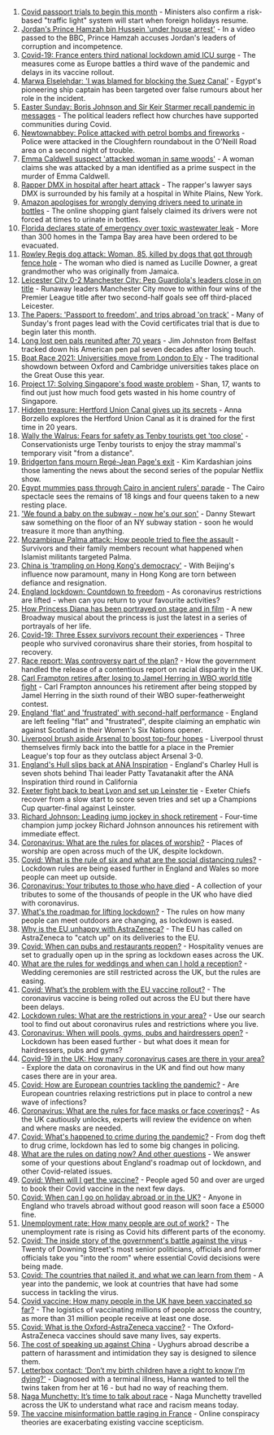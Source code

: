 1. [Covid passport trials to begin this month](https://www.bbc.co.uk/news/uk-56625307) - Ministers also confirm a risk-based "traffic light" system will start when foreign holidays resume.
2. [Jordan's Prince Hamzah bin Hussein 'under house arrest'](https://www.bbc.co.uk/news/world-middle-east-56626370) - In a video passed to the BBC, Prince Hamzah accuses Jordan's leaders of corruption and incompetence.
3. [Covid-19: France enters third national lockdown amid ICU surge](https://www.bbc.co.uk/news/world-europe-56622471) - The measures come as Europe battles a third wave of the pandemic and delays in its vaccine rollout.
4. [Marwa Elselehdar: 'I was blamed for blocking the Suez Canal'](https://www.bbc.co.uk/news/world-middle-east-56615521) - Egypt's pioneering ship captain has been targeted over false rumours about her role in the incident.
5. [Easter Sunday: Boris Johnson and Sir Keir Starmer recall pandemic in messages](https://www.bbc.co.uk/news/uk-56628947) - The political leaders reflect how churches have supported communities during Covid.
6. [Newtownabbey: Police attacked with petrol bombs and fireworks](https://www.bbc.co.uk/news/uk-northern-ireland-56627609) - Police were attacked in the Cloughfern roundabout in the O'Neill Road area on a second night of trouble.
7. [Emma Caldwell suspect 'attacked woman in same woods'](https://www.bbc.co.uk/news/uk-scotland-56605793) - A woman claims she was attacked by a man identified as a prime suspect in the murder of Emma Caldwell.
8. [Rapper DMX in hospital after heart attack](https://www.bbc.co.uk/news/world-us-canada-56627823) - The rapper's lawyer says DMX is surrounded by his family at a hospital in White Plains, New York.
9. [Amazon apologises for wrongly denying drivers need to urinate in bottles](https://www.bbc.co.uk/news/world-us-canada-56628745) - The online shopping giant falsely claimed its drivers were not forced at times to urinate in bottles.
10. [Florida declares state of emergency over toxic wastewater leak](https://www.bbc.co.uk/news/world-us-canada-56629013) - More than 300 homes in the Tampa Bay area have been ordered to be evacuated.
11. [Rowley Regis dog attack: Woman, 85, killed by dogs that got through fence hole](https://www.bbc.co.uk/news/uk-england-birmingham-56624119) - The woman who died is named as Lucille Downer, a great grandmother who was originally from Jamaica.
12. [Leicester City 0-2 Manchester City: Pep Guardiola's leaders close in on title](https://www.bbc.co.uk/sport/football/56546579) - Runaway leaders Manchester City move to within four wins of the Premier League title after two second-half goals see off third-placed Leicester.
13. [The Papers: 'Passport to freedom', and trips abroad 'on track'](https://www.bbc.co.uk/news/blogs-the-papers-56628275) - Many of Sunday's front pages lead with the Covid certificates trial that is due to begin later this month.
14. [Long lost pen pals reunited after 70 years](https://www.bbc.co.uk/news/uk-northern-ireland-56603956) - Jim Johnston from Belfast tracked down his American pen pal seven decades after losing touch.
15. [Boat Race 2021: Universities move from London to Ely](https://www.bbc.co.uk/news/uk-56624251) - The traditional showdown between Oxford and Cambridge universities takes place on the Great Ouse this year.
16. [Project 17: Solving Singapore's food waste problem](https://www.bbc.co.uk/news/world-asia-pacific-56606143) - Shan, 17, wants to find out just how much food gets wasted in his home country of Singapore.
17. [Hidden treasure: Hertford Union Canal gives up its secrets](https://www.bbc.co.uk/news/in-pictures-56498299) - Anna Borzello explores the Hertford Union Canal as it is drained for the first time in 20 years.
18. [Wally the Walrus: Fears for safety as Tenby tourists get 'too close'](https://www.bbc.co.uk/news/uk-wales-56626101) - Conservationists urge Tenby tourists to enjoy the stray mammal's temporary visit "from a distance".
19. [Bridgerton fans mourn Regé-Jean Page's exit](https://www.bbc.co.uk/news/entertainment-arts-56625683) - Kim Kardashian joins those lamenting the news about the second series of the popular Netflix show.
20. [Egypt mummies pass through Cairo in ancient rulers' parade](https://www.bbc.co.uk/news/world-middle-east-56508475) - The Cairo spectacle sees the remains of 18 kings and four queens taken to a new resting place.
21. ['We found a baby on the subway - now he's our son'](https://www.bbc.co.uk/news/stories-56409764) - Danny Stewart saw something on the floor of an NY subway station - soon he would treasure it more than anything.
22. [Mozambique Palma attack: How people tried to flee the assault](https://www.bbc.co.uk/news/world-africa-56602841) - Survivors and their family members recount what happened when Islamist militants targeted Palma.
23. [China is 'trampling on Hong Kong's democracy'](https://www.bbc.co.uk/news/world-asia-china-56585731) - With Beijing's influence now paramount, many in Hong Kong are torn between defiance and resignation.
24. [England lockdown: Countdown to freedom](https://www.bbc.co.uk/news/uk-england-56594933) - As coronavirus restrictions are lifted - when can you return to your favourite activities?
25. [How Princess Diana has been portrayed on stage and in film](https://www.bbc.co.uk/news/entertainment-arts-56587500) - A new Broadway musical about the princess is just the latest in a series of portrayals of her life.
26. [Covid-19: Three Essex survivors recount their experiences](https://www.bbc.co.uk/news/uk-england-essex-56501771) - Three people who survived coronavirus share their stories, from hospital to recovery.
27. [Race report: Was controversy part of the plan?](https://www.bbc.co.uk/news/uk-politics-56578839) - How the government handled the release of a contentious report on racial disparity in the UK.
28. [Carl Frampton retires after losing to Jamel Herring in WBO world title fight](https://www.bbc.co.uk/sport/boxing/56627985) - Carl Frampton announces his retirement after being stopped by Jamel Herring in the sixth round of their WBO super-featherweight contest.
29. [England 'flat' and 'frustrated' with second-half performance](https://www.bbc.co.uk/sport/rugby-union/56627165) - England are left feeling "flat" and "frustrated", despite claiming an emphatic win against Scotland in their Women's Six Nations opener.
30. [Liverpool brush aside Arsenal to boost top-four hopes](https://www.bbc.co.uk/sport/football/56546582) - Liverpool thrust themselves firmly back into the battle for a place in the Premier League's top four as they outclass abject Arsenal 3-0.
31. [England's Hull slips back at ANA Inspiration](https://www.bbc.co.uk/sport/golf/56630010) - England's Charley Hull is seven shots behind Thai leader Patty Tavatanakit after the ANA Inspiration third round in California
32. [Exeter fight back to beat Lyon and set up Leinster tie](https://www.bbc.co.uk/sport/rugby-union/56627625) - Exeter Chiefs recover from a slow start to score seven tries and set up a Champions Cup quarter-final against Leinster.
33. [Richard Johnson: Leading jump jockey in shock retirement](https://www.bbc.co.uk/sport/horse-racing/56615202) - Four-time champion jump jockey Richard Johnson announces his retirement with immediate effect.
34. [Coronavirus: What are the rules for places of worship?](https://www.bbc.co.uk/news/explainers-53219921) - Places of worship are open across much of the UK, despite lockdown.
35. [Covid: What is the rule of six and what are the social distancing rules?](https://www.bbc.co.uk/news/uk-51506729) - Lockdown rules are being eased further in England and Wales so more people can meet up outside.
36. [Coronavirus: Your tributes to those who have died](https://www.bbc.co.uk/news/uk-52676411) - A collection of your tributes to some of the thousands of people in the UK who have died with coronavirus.
37. [What's the roadmap for lifting lockdown?](https://www.bbc.co.uk/news/explainers-52530518) - The rules on how many people can meet outdoors are changing, as lockdown is eased.
38. [Why is the EU unhappy with AstraZeneca?](https://www.bbc.co.uk/news/56483766) - The EU has called on AstraZeneca to "catch up" on its deliveries to the EU.
39. [Covid: When can pubs and restaurants reopen?](https://www.bbc.co.uk/news/business-52977388) - Hospitality venues are set to gradually open up in the spring as lockdown eases across the UK.
40. [What are the rules for weddings and when can I hold a reception?](https://www.bbc.co.uk/news/explainers-52811509) - Wedding ceremonies are still restricted across the UK, but the rules are easing.
41. [Covid: What’s the problem with the EU vaccine rollout?](https://www.bbc.co.uk/news/explainers-52380823) - The coronavirus vaccine is being rolled out across the EU but there have been delays.
42. [Lockdown rules: What are the restrictions in your area?](https://www.bbc.co.uk/news/uk-54373904) - Use our search tool to find out about coronavirus rules and restrictions where you live.
43. [Coronavirus: When will pools, gyms, pubs and hairdressers open?](https://www.bbc.co.uk/news/explainers-53349989) - Lockdown has been eased further - but what does it mean for hairdressers, pubs and gyms?
44. [Covid-19 in the UK: How many coronavirus cases are there in your area?](https://www.bbc.co.uk/news/uk-51768274) - Explore the data on coronavirus in the UK and find out how many cases there are in your area.
45. [Covid: How are European countries tackling the pandemic?](https://www.bbc.co.uk/news/explainers-53640249) - Are European countries relaxing restrictions put in place to control a new wave of infections?
46. [Coronavirus: What are the rules for face masks or face coverings?](https://www.bbc.co.uk/news/health-51205344) - As the UK cautiously unlocks, experts will review the evidence on when and where masks are needed.
47. [Covid: What's happened to crime during the pandemic?](https://www.bbc.co.uk/news/56463680) - From dog theft to drug crime, lockdown has led to some big changes in policing.
48. [What are the rules on dating now? And other questions](https://www.bbc.co.uk/news/world-asia-china-51176409) - We answer some of your questions about England's roadmap out of lockdown, and other Covid-related issues.
49. [Covid: When will I get the vaccine?](https://www.bbc.co.uk/news/health-55045639) - People aged 50 and over are urged to book their Covid vaccine in the next few days.
50. [Covid: When can I go on holiday abroad or in the UK?](https://www.bbc.co.uk/news/explainers-52646738) - Anyone in England who travels abroad without good reason will soon face a £5000 fine.
51. [Unemployment rate: How many people are out of work?](https://www.bbc.co.uk/news/business-52660591) - The unemployment rate is rising as Covid hits different parts of the economy.
52. [Covid: The inside story of the government's battle against the virus](https://www.bbc.co.uk/news/uk-politics-56361599) - Twenty of Downing Street's most senior politicians, officials and former officials take you "into the room" where essential Covid decisions were being made.
53. [Covid: The countries that nailed it, and what we can learn from them](https://www.bbc.co.uk/news/uk-56455030) - A year into the pandemic, we look at countries that have had some success in tackling the virus.
54. [Covid vaccine: How many people in the UK have been vaccinated so far?](https://www.bbc.co.uk/news/health-55274833) - The logistics of vaccinating millions of people across the country, as more than 31 million people receive at least one dose.
55. [Covid: What is the Oxford-AstraZeneca vaccine?](https://www.bbc.co.uk/news/health-55302595) - The Oxford-AstraZeneca vaccines should save many lives, say experts.
56. [The cost of speaking up against China](https://www.bbc.co.uk/news/world-asia-china-56563449) - Uyghurs abroad describe a pattern of harassment and intimidation they say is designed to silence them.
57. [Letterbox contact: ‘Don’t my birth children have a right to know I’m dying?'](https://www.bbc.co.uk/news/stories-56576285) - Diagnosed with a terminal illness, Hanna wanted to tell the twins taken from her at 16 - but had no way of reaching them.
58. [Naga Munchetty: It’s time to talk about race](https://www.bbc.co.uk/news/stories-56253480) - Naga Munchetty travelled across the UK to understand what race and racism means today.
59. [The vaccine misinformation battle raging in France](https://www.bbc.co.uk/news/blogs-trending-56526265) - Online conspiracy theories are exacerbating existing vaccine scepticism.
